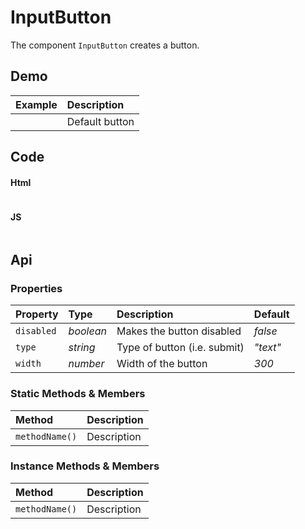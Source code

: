 # InputButton

The component `InputButton` creates a button.

## Demo

| Example | Description |
| :--- | :--- |
| <input-button></input-button> | Default button |

## Code

#### Html
```html

```

#### JS
```js

```

## Api

### Properties

| Property | Type | Description | Default |
| :--- | :--- | :--- | :--- |
| `disabled` | *boolean* | Makes the button disabled | *false* |
| `type` | *string* | Type of button (i.e. submit) | *"text"* |
| `width` | *number* | Width of the button | *300* |

### Static Methods & Members

| Method | Description |
| :--- | :--- |
| `methodName()` | Description |

### Instance Methods & Members

| Method | Description |
| :--- | :--- |
| `methodName()` | Description |
